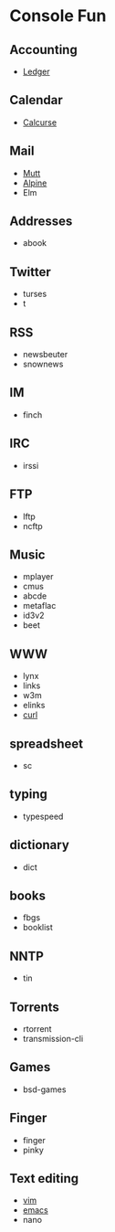 # Console Fun
Accounting
----------


* [Ledger](http://ledger-cli.org/)


Calendar
--------


* [Calcurse](http://calcurse.org/)


Mail
----


* [Mutt](./mutt.markdown)
* [Alpine](http://www.washington.edu/alpine/)
* Elm


Addresses
---------


* abook


Twitter
-------


* turses
* t


RSS
---

* newsbeuter
* snownews


IM
--


* finch


IRC
---


* irssi


FTP
---


* lftp
* ncftp


Music
-----


* mplayer
* cmus
* abcde
* metaflac
* id3v2
* beet


WWW
---


* lynx
* links
* w3m
* elinks
* [curl](./curl.markdown)


spreadsheet
-----------


* sc


typing
------


* typespeed


dictionary
----------


* dict


books
-----


* fbgs
* booklist


NNTP
----


* tin


Torrents
--------


* rtorrent
* transmission-cli


Games
-----


* bsd-games


Finger
------


* finger
* pinky


Text editing
------------


* [vim](./vim.markdown)
* [emacs](./emacs.markdown)
* nano


